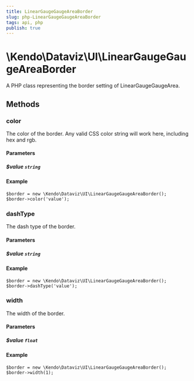```yaml
---
title: LinearGaugeGaugeAreaBorder
slug: php-LinearGaugeGaugeAreaBorder
tags: api, php
publish: true
---
```


# \Kendo\Dataviz\UI\LinearGaugeGaugeAreaBorder

A PHP class representing the border setting of LinearGaugeGaugeArea.


## Methods

### color
The color of the border. Any valid CSS color string will work here, including hex and rgb.
#### Parameters

##### $value `string`



#### Example 
    $border = new \Kendo\Dataviz\UI\LinearGaugeGaugeAreaBorder();
    $border->color('value');

### dashType
The dash type of the border.
#### Parameters

##### $value `string`



#### Example 
    $border = new \Kendo\Dataviz\UI\LinearGaugeGaugeAreaBorder();
    $border->dashType('value');

### width
The width of the border.
#### Parameters

##### $value `float`



#### Example 
    $border = new \Kendo\Dataviz\UI\LinearGaugeGaugeAreaBorder();
    $border->width(1);

